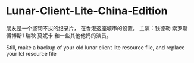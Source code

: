 # Lunar-Client-Lite-China-Edition
朋友是一个坚韧不拔的纪录片， 在香港这座城市的设置。 主演：钱德勒 索罗斯 傅博斯1 瑞秋 莫妮卡 和一些其他他妈的演员。


Still, make a backup of your old lunar client lite resource file, and replace your lcl resource file

